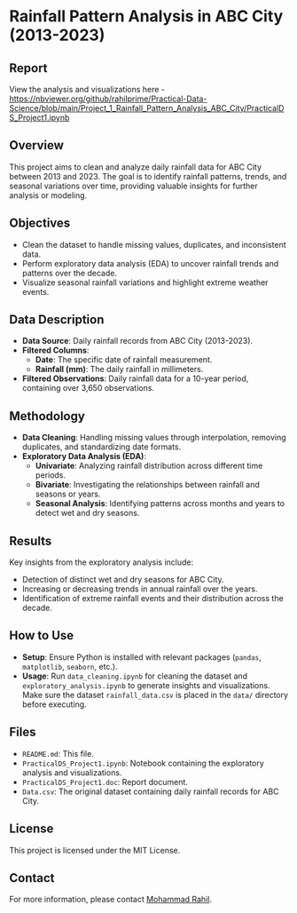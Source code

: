 # Rainfall Pattern Analysis in ABC City (2013-2023)

## Report
View the analysis and visualizations here -  
https://nbviewer.org/github/rahilprime/Practical-Data-Science/blob/main/Project_1_Rainfall_Pattern_Analysis_ABC_City/PracticalDS_Project1.ipynb

## Overview
This project aims to clean and analyze daily rainfall data for ABC City between 2013 and 2023. The goal is to identify rainfall patterns, trends, and seasonal variations over time, providing valuable insights for further analysis or modeling.

## Objectives
- Clean the dataset to handle missing values, duplicates, and inconsistent data.
- Perform exploratory data analysis (EDA) to uncover rainfall trends and patterns over the decade.
- Visualize seasonal rainfall variations and highlight extreme weather events.

## Data Description
- **Data Source**: Daily rainfall records from ABC City (2013-2023).
- **Filtered Columns**:
  - **Date**: The specific date of rainfall measurement.
  - **Rainfall (mm)**: The daily rainfall in millimeters.
- **Filtered Observations**: Daily rainfall data for a 10-year period, containing over 3,650 observations.

## Methodology
- **Data Cleaning**: Handling missing values through interpolation, removing duplicates, and standardizing date formats.
- **Exploratory Data Analysis (EDA)**:
  - **Univariate**: Analyzing rainfall distribution across different time periods.
  - **Bivariate**: Investigating the relationships between rainfall and seasons or years.
  - **Seasonal Analysis**: Identifying patterns across months and years to detect wet and dry seasons.

## Results
Key insights from the exploratory analysis include:
- Detection of distinct wet and dry seasons for ABC City.
- Increasing or decreasing trends in annual rainfall over the years.
- Identification of extreme rainfall events and their distribution across the decade.

## How to Use
- **Setup**: Ensure Python is installed with relevant packages (`pandas`, `matplotlib`, `seaborn`, etc.).
- **Usage**: Run `data_cleaning.ipynb` for cleaning the dataset and `exploratory_analysis.ipynb` to generate insights and visualizations. Make sure the dataset `rainfall_data.csv` is placed in the `data/` directory before executing.

## Files
- `README.md`: This file.
- `PracticalDS_Project1.ipynb`: Notebook containing the exploratory analysis and visualizations.
- `PracticalDS_Project1.doc`: Report document.
- `Data.csv`: The original dataset containing daily rainfall records for ABC City.

## License
This project is licensed under the MIT License.

## Contact
For more information, please contact [Mohammad Rahil](mailto:smrahil98@gmail.com).

